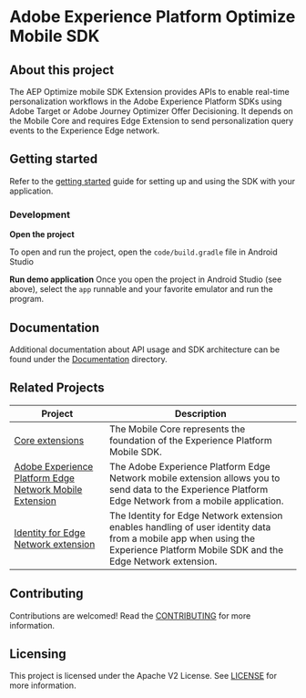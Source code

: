 # Adobe Experience Platform Optimize Mobile SDK

## About this project
The AEP Optimize mobile SDK Extension provides APIs to enable real-time personalization workflows in the Adobe Experience Platform SDKs using Adobe Target or Adobe Journey Optimizer Offer Decisioning. It depends on the Mobile Core and requires Edge Extension to send personalization query events to the Experience Edge network.

## Getting started

Refer to the [getting started](./Documentation/getting-started.md) guide for setting up and using the SDK with your application.

### Development

**Open the project**

To open and run the project, open the `code/build.gradle` file in Android Studio

**Run demo application**
Once you open the project in Android Studio (see above), select the `app` runnable and your favorite emulator and run the program.

## Documentation

Additional documentation about API usage and SDK architecture can be found under the [Documentation](./Documentation) directory.

## Related Projects

| Project                                                      | Description                                                  |
| ------------------------------------------------------------ | ------------------------------------------------------------ |
| [Core extensions](https://github.com/adobe/aepsdk-core-android)                                    | The Mobile Core represents the foundation of the Experience Platform Mobile SDK. |
| [Adobe Experience Platform Edge Network Mobile Extension](https://github.com/adobe/aepsdk-edge-android) | The Adobe Experience Platform Edge Network mobile extension allows you to send data to the Experience Platform Edge Network from a mobile application. |
| [Identity for Edge Network extension](https://github.com/adobe/aepsdk-edgeidentity-android)        | The Identity for Edge Network extension enables handling of user identity data from a mobile app when using the Experience Platform Mobile SDK and the Edge Network extension. |

## Contributing
Contributions are welcomed! Read the [CONTRIBUTING](.github/CONTRIBUTING.md) for more information.

## Licensing
This project is licensed under the Apache V2 License. See [LICENSE](LICENSE) for more information.
